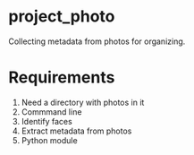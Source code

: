 # project_photo
Collecting metadata from photos for organizing.


# Requirements
1. Need a directory with photos in it
2. Commmand line
3. Identify faces
4. Extract metadata from photos
5. Python module
